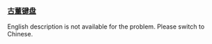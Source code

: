 ### [古董键盘](https://leetcode.com/problems/Uh984O)

English description is not available for the problem. Please switch to Chinese.